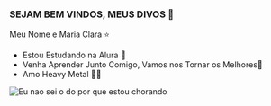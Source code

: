 ### SEJAM BEM VINDOS, MEUS DIVOS 💋

Meu Nome e Maria Clara ⭐
- Estou Estudando na Alura 💟
- Venha Aprender Junto Comigo, Vamos nos Tornar os Melhores🥇
- Amo Heavy Metal 🎸🖤

 ![Eu nao sei o do por que estou chorando](https://media1.tenor.com/m/_R7HulA5lf0AAAAd/i-don%27t-know-cry.gif)

